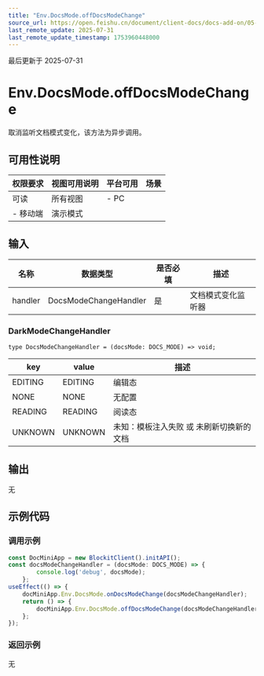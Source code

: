 ```yaml
---
title: "Env.DocsMode.offDocsModeChange"
source_url: https://open.feishu.cn/document/client-docs/docs-add-on/05-api-doc/env/DocsMode/Env.DocsMode.offDocsModeChange
last_remote_update: 2025-07-31
last_remote_update_timestamp: 1753960448000
---
```

最后更新于 2025-07-31

# Env.DocsMode.offDocsModeChange
取消监听文档模式变化，该方法为异步调用。

## 可用性说明

权限要求 | 视图可用说明 | 平台可用 | 场景
--- | --- | --- | ---
可读 | 所有视图 | - PC  
- 移动端 | 演示模式

## 输入

| **名称**  | **数据类型**              | **是否必填** | **描述**    |
| ------- | --------------------- | -------- | --------- |
| handler | DocsModeChangeHandler | 是        | 文档模式变化监听器 |

### DarkModeChangeHandler

```
type DocsModeChangeHandler = (docsMode: DOCS_MODE) => void;
```
| **key** | **value** | **描述**                |
| ------- | --------- | --------------------- |
| EDITING | EDITING   | 编辑态                   |
| NONE    | NONE      | 无配置                   |
| READING | READING   | 阅读态                   |
| UNKNOWN | UNKNOWN   | 未知：模板注入失败 或 未刷新切换新的文档 |

## 输出

无

## 示例代码

### 调用示例

```js
const DocMiniApp = new BlockitClient().initAPI();
const docsModeChangeHandler = (docsMode: DOCS_MODE) => {
        console.log('debug', docsMode);
    };
useEffect(() => {
    docMiniApp.Env.DocsMode.onDocsModeChange(docsModeChangeHandler);
    return () => {
        docMiniApp.Env.DocsMode.offDocsModeChange(docsModeChangeHandler);
    };
});
```

### 返回示例

无
